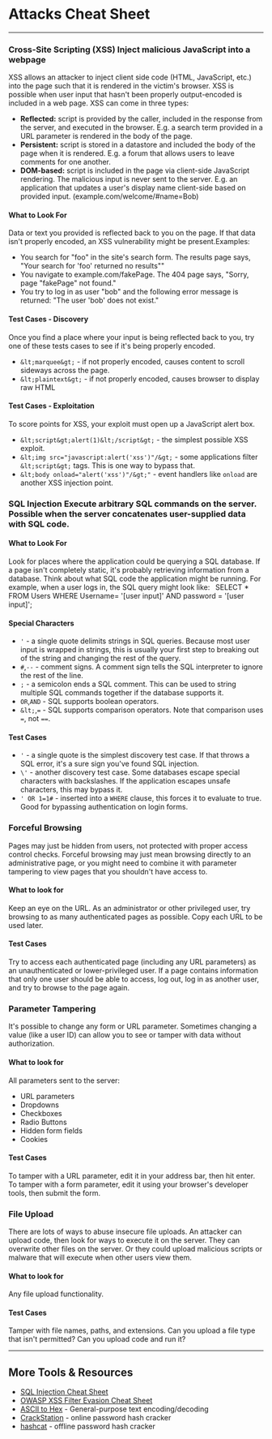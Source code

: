 # Attacks Cheat Sheet
<hr>

### Cross-Site Scripting (XSS) Inject malicious JavaScript into a webpage
XSS allows an attacker to inject client side code (HTML, JavaScript, etc.) into the page such that it is rendered in the victim's browser. XSS is possible when user input that hasn't been properly output-encoded is included in a web page. XSS can come in three types:
- __Reflected:__ script is provided by the caller, included in the response from the server, and executed in the browser. E.g. a search term provided in a URL parameter is rendered in the body of the page.
- __Persistent:__ script is stored in a datastore and included the body of the page when it is rendered. E.g. a forum that allows users to leave comments for one another.
- __DOM-based:__ script is included in the page via client-side JavaScript rendering. The malicious input is never sent to the server. E.g. an application that updates a user's display name client-side based on provided input. (example.com/welcome/#name=Bob)


#### What to Look For
Data or text you provided is reflected back to you on the page. If that data isn't properly encoded, an XSS vulnerability might be present.Examples:
- You search for "foo" in the site's search form. The results page says, "Your search for 'foo' returned no results""
- You navigate to example.com/fakePage. The 404 page says, "Sorry, page "fakePage" not found."
- You try to log in as user "bob" and the following error message is returned: "The user 'bob' does not exist."


#### Test Cases - Discovery
Once you find a place where your input is being reflected back to you, try one of these tests cases to see if it's being properly encoded.
- `&lt;marquee&gt;` - if not properly encoded, causes content to scroll sideways across the page.
- `&lt;plaintext&gt;` - if not properly encoded, causes browser to display raw HTML


#### Test Cases - Exploitation
To score points for XSS, your exploit must open up a JavaScript alert box.
- `&lt;script&gt;alert(1)&lt;/script&gt;` - the simplest possible XSS exploit.
- `&lt;img src="javascript:alert('xss')"/&gt;` - some applications filter `&lt;script&gt;` tags. This is one way to bypass that.
- `&lt;body onload="alert('xss')"/&gt;"` - event handlers like `onload` are another XSS injection point.

    
### SQL Injection Execute arbitrary SQL commands on the server. Possible when the server concatenates user-supplied data with SQL code.

#### What to Look For
Look for places where the application could be querying a SQL database. If a page isn't completely static, it's probably retrieving information from a database. Think about what SQL code the application might be running. For example, when a user logs in, the SQL query might look like:
`
`SELECT \* FROM Users
WHERE Username= '\[user input\]'
AND password = '\[user input\]';`
`


#### Special Characters
- `'` - a single quote delimits strings in SQL queries. Because most user input is wrapped in strings, this is usually your first step to breaking out of the string and changing the rest of the query.
- `#`,`--` - comment signs. A comment sign tells the SQL interpreter to ignore the rest of the line.
- `;` - a semicolon ends a SQL comment. This can be used to string multiple SQL commands together if the database supports it.
- `OR`,`AND` - SQL supports boolean operators.
- `&lt;`,`=` - SQL supports comparison operators. Note that comparison uses `=`, not `==`.


#### Test Cases
- `'` - a single quote is the simplest discovery test case. If that throws a SQL error, it's a sure sign you've found SQL injection.
- `\'` - another discovery test case. Some databases escape special characters with backslashes. If the application escapes unsafe characters, this may bypass it.
- `' OR 1=1#` - inserted into a `WHERE` clause, this forces it to evaluate to true. Good for bypassing authentication on login forms.


### Forceful Browsing
Pages may just be hidden from users, not protected with proper access control checks. Forceful browsing may just mean browsing directly to an administrative page, or you might need to combine it with parameter tampering to view pages that you shouldn't have access to.

#### What to look for
Keep an eye on the URL. As an administrator or other privileged user, try browsing to as many authenticated pages as possible. Copy each URL to be used later.

#### Test Cases
Try to access each authenticated page (including any URL parameters) as an unauthenticated or lower-privileged user. If a page contains information that only one user should be able to access, log out, log in as another user, and try to browse to the page again.

### Parameter Tampering
It's possible to change any form or URL parameter. Sometimes changing a value (like a user ID) can allow you to see or tamper with data without authorization.

#### What to look for
All parameters sent to the server:
- URL parameters
- Dropdowns
- Checkboxes
- Radio Buttons
- Hidden form fields
- Cookies

#### Test Cases
To tamper with a URL parameter, edit it in your address bar, then hit enter.
To tamper with a form parameter, edit it using your browser's developer tools, then submit the form.
### File Upload
There are lots of ways to abuse insecure file uploads. An attacker can upload code, then look for ways to execute it on the server. They can overwrite other files on the server. Or they could upload malicious scripts or malware that will execute when other users view them.

#### What to look for
Any file upload functionality.

#### Test Cases
Tamper with file names, paths, and extensions. Can you upload a file type that isn't permitted? Can you upload code and run it?
<hr>







## More Tools &amp; Resources
- <a href="http://pentestmonkey.net/cheat-sheet/sql-injection/mysql-sql-injection-cheat-sheet">SQL Injection Cheat Sheet</a>
- <a href="https://www.owasp.org/index.php/XSS_Filter_Evasion_Cheat_Sheet">OWASP XSS Filter Evasion Cheat Sheet</a>
- <a href="http://www.asciitohex.com/">ASCII to Hex</a> - General-purpose text encoding/decoding
- <a href="https://crackstation.net/">CrackStation</a> - online password hash cracker
- <a href="https://hashcat.net/hashcat/">hashcat</a> - offline password hash cracker
